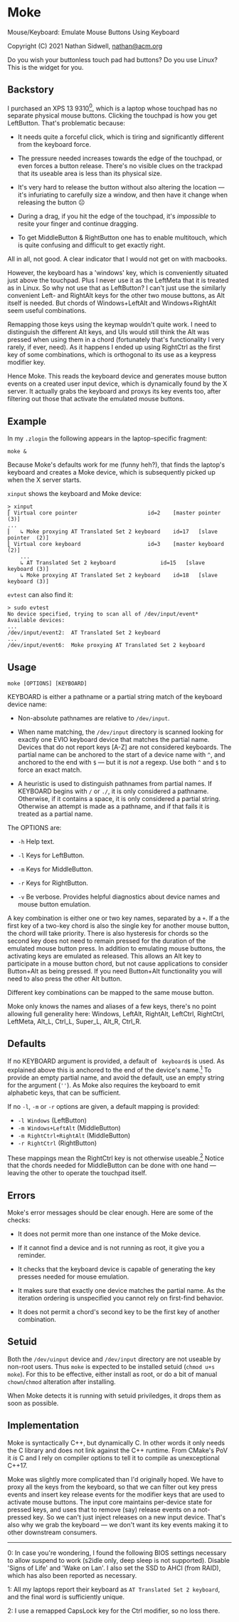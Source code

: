 [//]: grip
# Moke

Mouse/Keyboard: Emulate Mouse Buttons Using Keyboard

Copyright (C) 2021 Nathan Sidwell, nathan@acm.org

Do you wish your buttonless touch pad had buttons? Do you use Linux?
This is the widget for you.

## Backstory

I purchased an XPS 13 9310<a href="#0"><sup>0</sup></a>, which is a
laptop whose touchpad has no separate physical mouse buttons. Clicking
the touchpad is how you get LeftButton. That's problematic because:

* It needs quite a forceful click, which is tiring and significantly
  different from the keyboard force.

* The pressure needed increases towards the edge of the touchpad, or
  even forces a button release. There's no visible clues on the
  trackpad that its useable area is less than its physical size.

* It's very hard to release the button without also altering the
  location &mdash; it's infuriating to carefully size a window, and then
  have it change when releasing the button ☹

* During a drag, if you hit the edge of the touchpad, it's
  _impossible_ to resite your finger and continue dragging.

* To get MiddleButton & RightButton one has to enable multitouch,
  which is quite confusing and difficult to get exactly right.

All in all, not good. A clear indicator that I would not get on with
macbooks.

However, the keyboard has a 'windows' key, which is conveniently
situated just above the touchpad. Plus I never use it as the LeftMeta
that it is treated as in Linux. So why not use that as LeftButton?  I
can't just use the similarly convenient Left- and RightAlt keys for
the other two mouse buttons, as Alt itself is needed.  But chords of
Windows+LeftAlt and Windows+RightAlt seem useful combinations.

Remapping those keys using the keymap wouldn't quite work.  I need to
distinguish the different Alt keys, and UIs would still think the Alt
was pressed when using them in a chord (fortunately that's
functionality I very rarely, if ever, need).  As it happens I ended up
using RightCtrl as the first key of some combinations, which is
orthogonal to its use as a keypress modifier key.

Hence Moke. This reads the keyboard device and generates mouse button
events on a created user input device, which is dynamically found by
the X server.  It actually grabs the keyboard and proxys its key
events too, after filtering out those that activate the emulated mouse
buttons.

## Example

In my `.zlogin` the following appears in the laptop-specific fragment:

```shell
moke &
```

Because Moke's defaults work for me (funny heh?), that finds the
laptop's keyboard and creates a Moke device, which is subsequently
picked up when the X server starts.

`xinput` shows the keyboard and Moke device:

```shell
> xinput
⎡ Virtual core pointer                    	id=2	[master pointer  (3)]
...
⎜   ↳ Moke proxying AT Translated Set 2 keyboard	id=17	[slave  pointer  (2)]
⎣ Virtual core keyboard                   	id=3	[master keyboard (2)]
    ...
    ↳ AT Translated Set 2 keyboard            	id=15	[slave  keyboard (3)]
    ↳ Moke proxying AT Translated Set 2 keyboard   	id=18	[slave  keyboard (3)]

```

`evtest` can also find it:
```shell
> sudo evtest
No device specified, trying to scan all of /dev/input/event*
Available devices:
...
/dev/input/event2:	AT Translated Set 2 keyboard
...
/dev/input/event6:	Moke proxying AT Translated Set 2 keyboard
```

## Usage

```shell
moke [OPTIONS] [KEYBOARD]
```

KEYBOARD is either a pathname or a partial string match of the
keyboard device name:

* Non-absolute pathnames are relative to `/dev/input`.

* When name matching, the `/dev/input` directory is scanned looking
for exactly one EVIO keyboard device that matches the partial
name. Devices that do not report keys [A-Z] are not considered
keyboards. The partial name can be anchored to the start of a device
name with `^`, and anchored to the end with `$` &mdash; but it is
_not_ a regexp.  Use both `^` and `$` to force an exact match.

* A heuristic is used to distinguish pathnames from partial names. If
KEYBOARD begins with `/` or `./`, it is only considered a
pathname. Otherwise, if it contains a space, it is only considered a
partial string.  Otherwise an attempt is made as a pathname, and if
that fails it is treated as a partial name.

The OPTIONS are:

* `-h` Help text.

* `-l` Keys for LeftButton.

* `-m` Keys for MiddleButton.

* `-r` Keys for RightButton.

* `-v` Be verbose.  Provides helpful diagnostics about device names
  and mouse button emulation.

A key combination is either one or two key names, separated by a `+`.
If a the first key of a two-key chord is also the single key for
another mouse button, the chord will take priority.  There is also
hysteresis for chords so the second key does not need to remain
pressed for the duration of the emulated mouse button press.  In
addition to emulating mouse buttons, the activating keys are emulated
as released. This allows an Alt key to participate in a mouse button
chord, but not cause applications to consider Button+Alt as being
pressed.  If you need Button+Alt functionality you will need to also
press the other Alt button.

Different key combinations can be mapped to the same mouse button.

Moke only knows the names and aliases of a few keys, there's no point
allowing full generality here: Windows, LeftAlt, RightAlt, LeftCtrl,
RightCtrl, LeftMeta, Alt_L, Ctrl_L, Super_L, Alt_R, Ctrl_R.

## Defaults

If no KEYBOARD argument is provided, a default of ` keyboard$` is
used. As explained above this is anchored to the end of the device's
name.<a href="#1"><sup>1</sup></a> To provide an empty partial name,
and avoid the default, use an empty string for the argument (`''`). As
Moke also requires the keyboard to emit alphabetic keys, that can be
sufficient.

If no `-l`, `-m` or `-r` options are given, a default mapping is
provided:

* `-l Windows` (LeftButton)
* `-m Windows+LeftAlt` (MiddleButton)
* `-m RightCtrl+RightAlt` (MiddleButton)
* `-r RightCtrl` (RightButton)

These mappings mean the RightCtrl key is not otherwise useable.<a
href="#2"><sup>2</sup></a> Notice that the chords needed for
MiddleButton can be done with one hand &mdash; leaving the other to
operate the touchpad itself.

## Errors

Moke's error messages should be clear enough.  Here are some of the checks:

* It does not permit more than one instance of the Moke device.

* If it cannot find a device and is not running as root, it give you a
  reminder.

* It checks that the keyboard device is capable of generating the key
  presses needed for mouse emulation.

* It makes sure that exactly one device matches the partial name.  As
  the iteration ordering is unspecified you cannot rely on first-find
  behavior.

* It does not permit a chord's second key to be the first key of
  another combination.

## Setuid

Both the `/dev/uinput` device and `/dev/input` directory are not
useable by non-root users. Thus `moke` is expected to be installed
setuid (`chmod u+s moke`). For this to be effective, either install as
root, or do a bit of manual `chown`/`chmod` alteration after
installing.

When Moke detects it is running with setuid priviledges, it drops them
as soon as possible.

## Implementation

Moke is syntactically C++, but dynamically C. In other words it only
needs the C library and does not link against the C++ runtime. From
CMake's PoV it _is_ C and I rely on compiler options to tell it to
compile as unexceptional C++17.

Moke was slightly more complicated than I'd originally hoped. We have
to proxy all the keys from the keyboard, so that we can filter out key
press events and insert key release events for the modifier keys that
are used to activate mouse buttons.  The input core maintains
per-device state for pressed keys, and uses that to remove (say)
release events on a not-pressed key.  So we can't just inject releases
on a new input device.  That's also why we grab the keyboard &mdash; we
don't want its key events making it to other downstream consumers.

---

<a name="0">0</a>: In case you're wondering, I found the following
BIOS settings necessary to allow suspend to work (s2idle only, deep
sleep is not supported). Disable 'Signs of Life' and 'Wake on Lan'.  I
also set the SSD to AHCI (from RAID), which has also been reported as
necessary.

<a name="1">1</a>: All my laptops report their keyboard as `AT
Translated Set 2 keyboard`, and the final word is sufficiently unique.

<a name="2">2</a>: I use a remapped CapsLock key for the Ctrl
modifier, so no loss there.